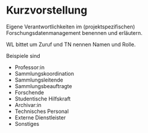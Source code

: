 <!--

author:   Canan Hastik
email:    canan@hastik.de
version:  0.0.1
language: de
narrator: Deutsch Female
title: SODA BeratungsCamp (SODa Barcamp in Berlin) - Einheit 1 - Begrüssung

comment: SODa BeratungsCamp: Kennenlernen der Arbeitspraxis in Sammlungen von Liebesbriefen bis Computerspielen

licence: cc-by

-->

# Kurzvorstellung

Eigene Verantwortlichkeiten im (projektspezifischen) Forschungsdatenmanagement benennen und erläutern.

WL bittet um Zuruf und TN nennen Namen und Rolle. 

Beispiele sind

* Professor:in
* Sammlungskoordination
* Sammlungsleitende
* Sammlungsbeauftragte
* Forschende
* Studentische Hilfskraft
* Archivar:in
* Technisches Personal
* Externe Dienstleister
* Sonstiges

